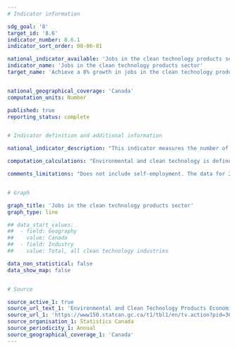 ```yaml
---
# Indicator information

sdg_goal: '8'
target_id: '8.6'
indicator_number: 8.6.1
indicator_sort_order: 08-06-01

national_indicator_available: 'Jobs in the clean technology products sector'
indicator_name: 'Jobs in the clean technology products sector'
target_name: 'Achieve a 8% growth in jobs in the clean technology products sector by March 31, 2024'


national_geographical_coverage: 'Canada'
computation_units: Number

published: true
reporting_status: complete


# Indicator definition and additional information

national_indicator_description: "This indicator measures the number of jobs that are attributable to environmental and clean technology activity." 

computation_calculations: "Environmental and clean technology is defined as any process, product or service that reduces environmental impacts through any of the following three strategies: environmental protection activities that prevent, reduce or eliminate pollution or any other degradation of the environment; resource management activities that result in the more efficient use of natural resources, thus safeguarding against their depletion; or the use of goods that have been adapted to be significantly less energy or resource intensive than the industry standard."

comments_limitations: "Does not include self-employment. The data for 2018 and 2019 are preliminary."


# Graph

graph_title: 'Jobs in the clean technology products sector'
graph_type: line

## data_start_values:
##  - field: Geography
##    value: Canada
##  - field: Industry
##    value: Total, all clean technology industries

data_non_statistical: false
data_show_map: false


# Source

source_active_1: true
source_url_text_1: 'Environmental and Clean Technology Products Economic Account - Custom Tabulation'
source_url_1: 'https://www150.statcan.gc.ca/t1/tbl1/en/tv.action?pid=3610063201&request_locale=en'
source_organisation_1: Statistics Canada
source_periodicity_1: Annual
source_geographical_coverage_1: 'Canada'
---
```


